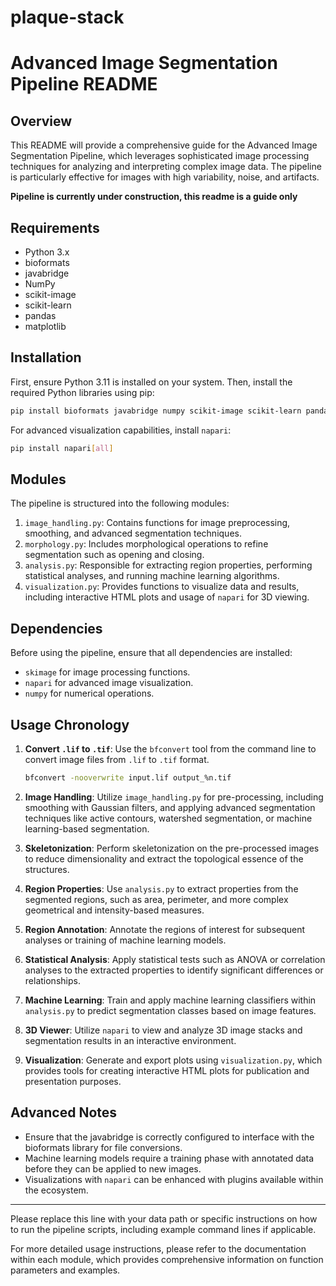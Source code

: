 # plaque-stack

# Advanced Image Segmentation Pipeline README

## Overview
This README will provide a comprehensive guide for the Advanced Image Segmentation Pipeline, which leverages sophisticated image processing techniques for analyzing and interpreting complex image data. The pipeline is particularly effective for images with high variability, noise, and artifacts.

**Pipeline is currently under construction, this readme is a guide only**

## Requirements
- Python 3.x
- bioformats
- javabridge
- NumPy
- scikit-image
- scikit-learn
- pandas
- matplotlib

## Installation

First, ensure Python 3.11 is installed on your system. Then, install the required Python libraries using pip:

```bash
pip install bioformats javabridge numpy scikit-image scikit-learn pandas matplotlib
```

For advanced visualization capabilities, install `napari`:

```bash
pip install napari[all]
```

## Modules

The pipeline is structured into the following modules:
1. `image_handling.py`: Contains functions for image preprocessing, smoothing, and advanced segmentation techniques.
2. `morphology.py`: Includes morphological operations to refine segmentation such as opening and closing.
3. `analysis.py`: Responsible for extracting region properties, performing statistical analyses, and running machine learning algorithms.
4. `visualization.py`: Provides functions to visualize data and results, including interactive HTML plots and usage of `napari` for 3D viewing.

## Dependencies

Before using the pipeline, ensure that all dependencies are installed:

- `skimage` for image processing functions.
- `napari` for advanced image visualization.
- `numpy` for numerical operations.

## Usage Chronology

1. **Convert `.lif` to `.tif`**: Use the `bfconvert` tool from the command line to convert image files from `.lif` to `.tif` format.
   
   ```bash
   bfconvert -nooverwrite input.lif output_%n.tif
   ```

2. **Image Handling**: Utilize `image_handling.py` for pre-processing, including smoothing with Gaussian filters, and applying advanced segmentation techniques like active contours, watershed segmentation, or machine learning-based segmentation.

3. **Skeletonization**: Perform skeletonization on the pre-processed images to reduce dimensionality and extract the topological essence of the structures.

4. **Region Properties**: Use `analysis.py` to extract properties from the segmented regions, such as area, perimeter, and more complex geometrical and intensity-based measures.

5. **Region Annotation**: Annotate the regions of interest for subsequent analyses or training of machine learning models.

6. **Statistical Analysis**: Apply statistical tests such as ANOVA or correlation analyses to the extracted properties to identify significant differences or relationships.

7. **Machine Learning**: Train and apply machine learning classifiers within `analysis.py` to predict segmentation classes based on image features.

8. **3D Viewer**: Utilize `napari` to view and analyze 3D image stacks and segmentation results in an interactive environment.

9. **Visualization**: Generate and export plots using `visualization.py`, which provides tools for creating interactive HTML plots for publication and presentation purposes.

## Advanced Notes

- Ensure that the javabridge is correctly configured to interface with the bioformats library for file conversions.
- Machine learning models require a training phase with annotated data before they can be applied to new images.
- Visualizations with `napari` can be enhanced with plugins available within the ecosystem.

---

Please replace this line with your data path or specific instructions on how to run the pipeline scripts, including example command lines if applicable.

For more detailed usage instructions, please refer to the documentation within each module, which provides comprehensive information on function parameters and examples.
